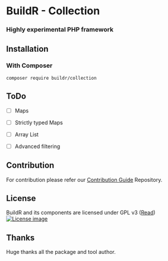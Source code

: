 # BuildR - Collection
### Highly experimental PHP framework

## Installation

### With Composer

```
composer require buildr/collection
```

## ToDo

 - [ ] Maps
 - [ ] Strictly typed Maps
 - [ ] Array List
 - [ ] Advanced filtering


## Contribution

For contribution please refer our [Contribution Guide](https://raw.githubusercontent.com/Zolli/BuildR/master/LICENSE.md) Repository.

## License

BuildR and its components are licensed under GPL v3 ([Read](https://raw.githubusercontent.com/Zolli/BuildR/master/LICENSE.md))
[![License image](http://gplv3.fsf.org/gplv3-88x31.png)]()

## Thanks

Huge thanks all the package and tool author.
